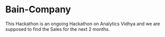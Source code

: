 # Bain-Company
This Hackathon is an ongoing Hackathon on Analytics Vidhya and we are supposed to find the Sales for the next 2 months.
